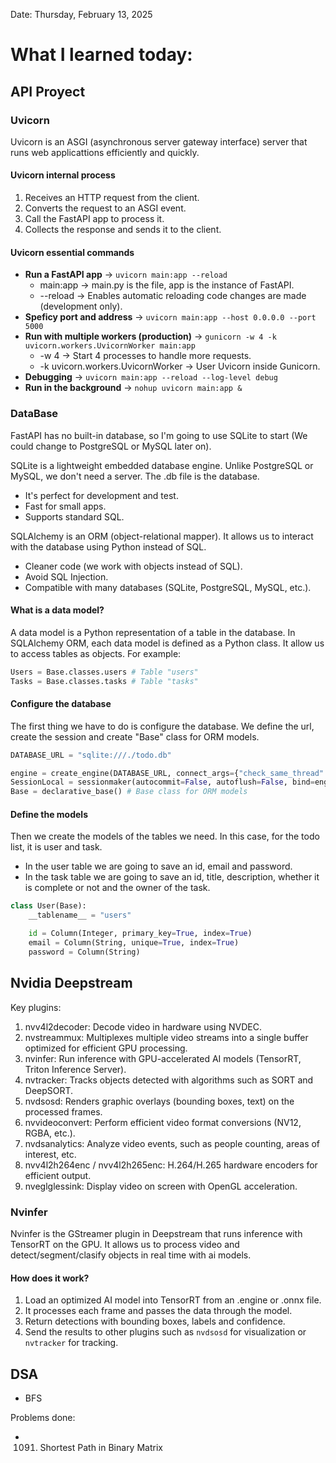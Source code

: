Date: Thursday, February 13, 2025

# What I learned today:
## API Proyect
### Uvicorn
Uvicorn is an ASGI (asynchronous server gateway interface) server that runs web applicattions efficiently and quickly.

#### Uvicorn internal process
1. Receives an HTTP request from the client.
2. Converts the request to an ASGI event.
3. Call the FastAPI app to process it.
4. Collects the response and sends it to the client.

#### Uvicorn essential commands 
* **Run a FastAPI app** ->  `uvicorn main:app --reload`
    * main:app -> main.py is the file, app is the instance of FastAPI.
    * --reload -> Enables automatic reloading code changes are made (development only).
* **Speficy port and address** -> `uvicorn main:app --host 0.0.0.0 --port 5000`
* **Run with multiple workers (production)** -> `gunicorn -w 4 -k uvicorn.workers.UvicornWorker main:app`
    * -w 4 -> Start 4 processes to handle more requests.
    * -k uvicorn.workers.UvicornWorker -> User Uvicorn inside Gunicorn.
* **Debugging** -> `uvicorn main:app --reload --log-level debug`
* **Run in the background** -> `nohup uvicorn main:app &`

### DataBase
FastAPI has no built-in database, so I'm going to use SQLite to start (We could change to PostgreSQL or MySQL later on).

SQLite is a lightweight embedded database engine. Unlike PostgreSQL or MySQL, we don't need a server. The .db file is the database.
* It's perfect for development and test.
* Fast for small apps.
* Supports standard SQL.

SQLAlchemy is an ORM (object-relational mapper). It allows us to interact with the database using Python instead of SQL.
* Cleaner code (we work with objects instead of SQL).
* Avoid SQL Injection. 
* Compatible with many databases (SQLite, PostgreSQL, MySQL, etc.).

#### What is a data model?
A data model is a Python representation of a table in the database. In SQLAlchemy ORM, each data model is defined as a Python class.
It allow us to access tables as objects. For example:
```python
Users = Base.classes.users # Table "users"
Tasks = Base.classes.tasks # Table "tasks"
```

#### Configure the database
The first thing we have to do is configure the database. We define the url, create the session and create "Base" class for ORM models.
```python
DATABASE_URL = "sqlite:///./todo.db"

engine = create_engine(DATABASE_URL, connect_args={"check_same_thread": False})
SessionLocal = sessionmaker(autocommit=False, autoflush=False, bind=engine)
Base = declarative_base() # Base class for ORM models
```

#### Define the models
Then we create the models of the tables we need. In this case, for the todo list, it is user and task.
* In the user table we are going to save an id, email and password.
* In the task table we are going to save an id, title, description, whether it is complete or not and the owner of the task.


```python
class User(Base):
    __tablename__ = "users"

    id = Column(Integer, primary_key=True, index=True)
    email = Column(String, unique=True, index=True)
    password = Column(String)
```

## Nvidia Deepstream
Key plugins:
1. nvv4l2decoder: Decode video in hardware using NVDEC.
2. nvstreammux: Multiplexes multiple video streams into a single buffer optimized for efficient GPU processing.
3. nvinfer: Run inference with GPU-accelerated AI models (TensorRT, Triton Inference Server).
4. nvtracker: Tracks objects detected with algorithms such as SORT and DeepSORT.
5. nvdsosd: Renders graphic overlays (bounding boxes, text) on the processed frames.
6. nvvideoconvert: Perform efficient video format conversions (NV12, RGBA, etc.).
7. nvdsanalytics: Analyze video events, such as people counting, areas of interest, etc.
8. nvv4l2h264enc / nvv4l2h265enc: H.264/H.265 hardware encoders for efficient output.
9. nveglglessink: Display video on screen with OpenGL acceleration.

### Nvinfer
Nvinfer is the GStreamer plugin in Deepstream that runs inference with TensorRT on the GPU. It allows us to process video and detect/segment/clasify objects in real time with ai models.

#### How does it work?
1. Load an optimized AI model into TensorRT from an .engine or .onnx file.
2. It processes each frame and passes the data through the model.
3. Return detections with bounding boxes, labels and confidence.
4. Send the results to other plugins such as `nvdsosd` for visualization or `nvtracker` for tracking.

## DSA

- BFS

Problems done:
* 1091. Shortest Path in Binary Matrix